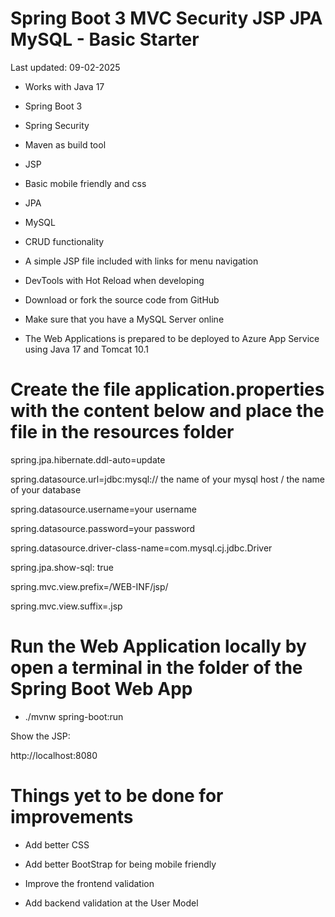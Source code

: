   # Spring Boot 3 MVC Security JSP JPA MySQL - Basic Starter

Last updated: 09-02-2025

- Works with Java 17

- Spring Boot 3

- Spring Security

- Maven as build tool

- JSP

- Basic mobile friendly and css

- JPA

- MySQL

- CRUD functionality

- A simple JSP file included with links for menu navigation

- DevTools with Hot Reload when developing 

- Download or fork the source code from GitHub

- Make sure that you have a MySQL Server online

- The Web Applications is prepared to be deployed to Azure App Service using Java 17 and Tomcat 10.1

# Create the file application.properties with the content below and place the file in the resources folder

spring.jpa.hibernate.ddl-auto=update

spring.datasource.url=jdbc:mysql:// the name of your mysql host / the name of your database

spring.datasource.username=your username 

spring.datasource.password=your password

spring.datasource.driver-class-name=com.mysql.cj.jdbc.Driver

spring.jpa.show-sql: true

spring.mvc.view.prefix=/WEB-INF/jsp/

spring.mvc.view.suffix=.jsp

# Run the Web Application locally by open a terminal in the folder of the Spring Boot Web App

- ./mvnw spring-boot:run 

Show the JSP:

http://localhost:8080

# Things yet to be done for improvements

- Add better CSS

- Add better BootStrap for being mobile friendly

- Improve the frontend validation

- Add backend validation at the User Model

